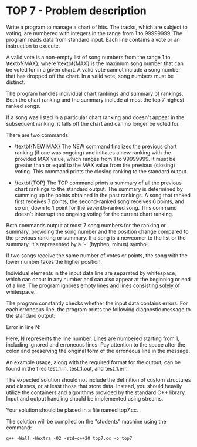 # TOP 7 - Problem description 

Write a program to manage a chart of hits. The tracks, which are subject to voting, are numbered with integers in the range from $1$ to $99999999$. The program reads data from standard input. Each line contains a vote or an instruction to execute.

A valid vote is a non-empty list of song numbers from the range $1$ to \textbf{MAX}, where \textbf{MAX} is the maximum song number that can be voted for in a given chart. A valid vote cannot include a song number that has dropped off the chart. In a valid vote, song numbers must be distinct.

The program handles individual chart rankings and summary of rankings. Both the chart ranking and the summary include at most the top $7$ highest ranked songs.

If a song was listed in a particular chart ranking and doesn't appear in the subsequent ranking, it falls off the chart and can no longer be voted for.

There are two commands:

- \textbf{NEW MAX}
The NEW command finalizes the previous chart ranking (if one was ongoing) and initiates a new ranking with the provided MAX value, which ranges from 1 to 99999999. It must be greater than or equal to the MAX value from the previous (closing) voting. This command prints the closing ranking to the standard output.

- \textbf{TOP}
The TOP command prints a summary of all the previous chart rankings to the standard output. The summary is determined by summing up the points obtained in the past rankings. A song that ranked first receives 7 points, the second-ranked song receives 6 points, and so on, down to 1 point for the seventh-ranked song. This command doesn't interrupt the ongoing voting for the current chart ranking.

Both commands output at most 7 song numbers for the ranking or summary, providing the song number and the position change compared to the previous ranking or summary. If a song is a newcomer to the list or the summary, it's represented by a '-' (hyphen, minus) symbol.

If two songs receive the same number of votes or points, the song with the lower number takes the higher position.

Individual elements in the input data line are separated by whitespace, which can occur in any number and can also appear at the beginning or end of a line. The program ignores empty lines and lines consisting solely of whitespace.

The program constantly checks whether the input data contains errors. For each erroneous line, the program prints the following diagnostic message to the standard output:

Error in line N: <original form of the erroneous line>

Here, N represents the line number. Lines are numbered starting from 1, including ignored and erroneous lines. Pay attention to the space after the colon and preserving the original form of the erroneous line in the message.

An example usage, along with the required format for the output, can be found in the files test_1.in, test_1.out, and test_1.err.

The expected solution should not include the definition of custom structures and classes, or at least those that store data. Instead, you should heavily utilize the containers and algorithms provided by the standard C++ library. Input and output handling should be implemented using streams.

Your solution should be placed in a file named top7.cc.

The solution will be compiled on the "students" machine using the command:

```
g++ -Wall -Wextra -O2 -std=c++20 top7.cc -o top7
```

